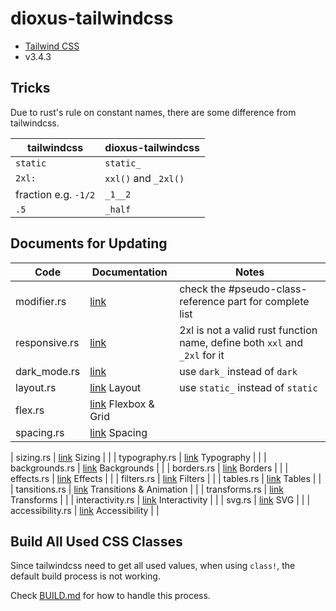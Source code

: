 # dioxus-tailwindcss

- [Tailwind CSS](https://tailwindcss.com)
- v3.4.3

## Tricks

Due to rust's rule on constant names, there are some difference from tailwindcss.

| tailwindcss | dioxus-tailwindcss |
| ----------- | ------------------ |
| `static` | `static_` |
| `2xl:` | `xxl()` and `_2xl()` |
| fraction e.g. `-1/2` | `_1__2` |
| `.5` | `_half` |

## Documents for Updating

| Code | Documentation | Notes |
| ---- | ------------- | ----- |
| modifier.rs | [link](https://tailwindcss.com/docs/hover-focus-and-other-states) | check the #pseudo-class-reference part for complete list |
| responsive.rs | [link](https://tailwindcss.com/docs/responsive-design) | 2xl is not a valid rust function name, define both `xxl` and `_2xl` for it |
| dark_mode.rs | [link](https://tailwindcss.com/docs/dark-mode) | use `dark_` instead of `dark` | 
| layout.rs | [link](https://tailwindcss.com/docs/aspect-ratio) Layout | use `static_` instead of `static` | 
| flex.rs | [link](https://tailwindcss.com/docs/flex-basics) Flexbox & Grid | | 
| spacing.rs | [link](https://tailwindcss.com/docs/padding) Spacing | | 

| sizing.rs | [link](https://tailwindcss.com/docs/width) Sizing | | 
| typography.rs | [link](https://tailwindcss.com/docs/font-family) Typography | | 
| backgrounds.rs | [link](https://tailwindcss.com/docs/background-attachment) Backgrounds | | 
| borders.rs | [link](https://tailwindcss.com/docs/border-radius) Borders | | 
| effects.rs | [link](https://tailwindcss.com/docs/box-shadow) Effects | | 
| filters.rs | [link](https://tailwindcss.com/docs/blur) Filters | | 
| tables.rs | [link](https://tailwindcss.com/docs/border-collapse) Tables | | 
| tansitions.rs | [link](https://tailwindcss.com/docs/transition-property) Transitions & Animation | | 
| transforms.rs | [link](https://tailwindcss.com/docs/scale) Transforms | | 
| interactivity.rs | [link](https://tailwindcss.com/docs/accent-color) Interactivity | | 
| svg.rs | [link](https://tailwindcss.com/docs/fill) SVG | | 
| accessibility.rs | [link](https://tailwindcss.com/docs/screen-readers) Accessibility | | 


## Build All Used CSS Classes 

Since tailwindcss need to get all used values, when using `class!`, the default build process is not working.

Check [BUILD.md](https://github.com/edger-dev/dioxus-class/tree/main/BUILD.md) for how to handle this process.